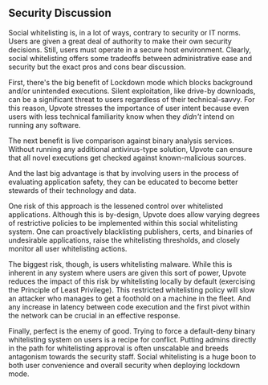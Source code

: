 ## Security Discussion

Social whitelisting is, in a lot of ways, contrary to security or IT norms.
Users are given a great deal of authority to make their own security decisions.
Still, users must operate in a secure host environment. Clearly, social
whitelisting offers some tradeoffs between administrative ease and security but
the exact pros and cons bear discussion.

First, there's the big benefit of Lockdown mode which blocks background and/or
unintended executions. Silent exploitation, like drive-by downloads, can be a
significant threat to users regardless of their technical-savvy. For this
reason, Upvote stresses the importance of user intent because even users with
less technical familiarity know when they _didn't_ intend on running any
software.

The next benefit is live comparison against binary analysis services. Without
running any additional antivirus-type solution, Upvote can ensure that all novel
executions get checked against known-malicious sources.

And the last big advantage is that by involving users in the process of
evaluating application safety, they can be educated to become better stewards of
their technology and data.

One risk of this approach is the lessened control over whitelisted applications.
Although this is by-design, Upvote does allow varying degrees of restrictive
policies to be implemented within this social whitelisting system. One can
proactively blacklisting publishers, certs, and binaries of undesirable
applications, raise the whitelisting thresholds, and closely monitor all user
whitelisting actions.

The biggest risk, though, is users whitelisting malware. While this is inherent
in any system where users are given this sort of power, Upvote reduces the
impact of this risk by whitelisting locally by default (exercising the Principle
of Least Privilege). This restricted whitelisting policy will slow an attacker
who manages to get a foothold on a machine in the fleet. And any increase in
latency between code execution and the first pivot within the network can be
crucial in an effective response.

Finally, perfect is the enemy of good. Trying to force a default-deny binary
whitelisting system on users is a recipe for conflict. Putting admins directly
in the path for whitelisting approval is often unscalable and breeds antagonism
towards the security staff. Social whitelisting is a huge boon to both user
convenience and overall security when deploying lockdown mode.
